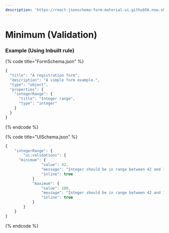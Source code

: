 ```yaml
---
description: 'https://react-jsonschema-form-material-ui.github56.now.sh/#numbers'
---
```


# Minimum \(Validation\)

### **Example \(Using Inbuilt rule\)**

{% code title="FormSchema.json" %}
```javascript
{
  "title": "A registration form",
  "description": "A simple form example.",
  "type": "object",
  "properties": {
    "integerRange": {
      "title": "Integer range",
      "type": "integer"
    }
  }
}

```
{% endcode %}

{% code title="UISchema.json" %}
```javascript
{
	"integerRange": {
		"ui:validations": {
      "minimum": {
				"value": 42,
				"message": "Integer should be in range between 42 and 100",
				"inline": true
			}
			"maximum": {
				"value": 100,
				"message": "Integer should be in range between 42 and 100",
				"inline": true
			}
		}
	}
}
```
{% endcode %}

